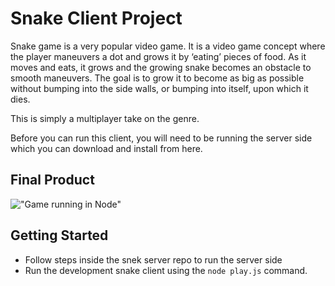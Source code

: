 # Snake Client Project

Snake game is a very popular video game. It is a video game concept where the player maneuvers a dot and grows it by ‘eating’ pieces of food. As it moves and eats, it grows and the growing snake becomes an obstacle to smooth maneuvers. The goal is to grow it to become as big as possible without bumping into the side walls, or bumping into itself, upon which it dies.

This is simply a multiplayer take on the genre.

Before you can run this client, you will need to be running the server side which you can download and install from here. 

## Final Product

!["Game running in Node"](#https://live.staticflickr.com/65535/52378821988_d5dec157d5_z.jpg)


## Getting Started

- Follow steps inside the snek server repo to run the server side
- Run the development snake client using the `node play.js` command.